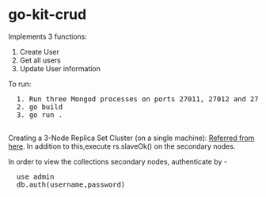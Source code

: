 # go-kit-crud

Implements 3 functions:
  1. Create User
  2. Get all users
  3. Update User information
 
 
 To run:
 <pre>
  1. Run three Mongod processes on ports 27011, 27012 and 27013 (on separate terminals) -> mongo --port <port_no>
  2. go build
  3. go run .
 </pre>
 
 Creating a 3-Node Replica Set Cluster (on a single machine):
  [Referred from here](https://medium.com/swlh/mongodb-creating-a-3-node-replica-set-cluster-7ca94849b139 "Creating a 3-Node Replica Set Cluster"). In addition to this,execute rs.slaveOk() on the secondary nodes.

In order to view the collections secondary nodes, authenticate by - 
<pre>
  use admin
  db.auth(username,password)
   </pre>
 
